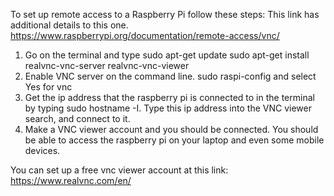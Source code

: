 To set up remote access to a Raspberry Pi follow these steps:
This link has additional details to this one.
https://www.raspberrypi.org/documentation/remote-access/vnc/
1. Go on the terminal and type
sudo apt-get update
sudo apt-get install realvnc-vnc-server realvnc-vnc-viewer
2. Enable VNC server on the command line.
sudo raspi-config and select Yes for vnc
3. Get the ip address that the raspberry pi is connected to in the terminal by typing sudo hostname -I. Type this ip address into the VNC viewer search, and connect to it.
4. Make a VNC viewer account and you should be connected. You should be able to access
the raspberry pi on your laptop and even some mobile devices.

You can set up a free vnc viewer account at this link:
https://www.realvnc.com/en/
